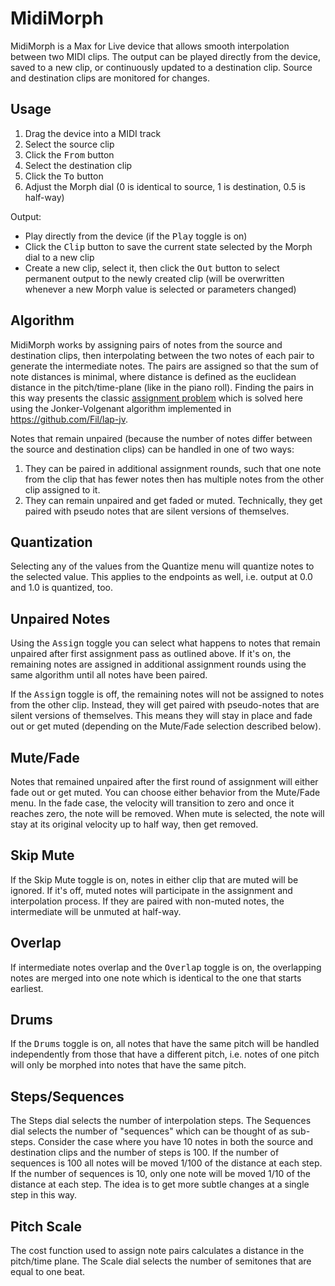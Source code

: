 # MidiMorph

MidiMorph is a Max for Live device that allows smooth interpolation between two MIDI clips. 
The output can be played directly from the device, saved to a new clip, or continuously updated to a destination clip.
Source and destination clips are monitored for changes.

## Usage

1. Drag the device into a MIDI track
2. Select the source clip
3. Click the <kbd>From</kbd> button
4. Select the destination clip
5. Click the <kbd>To</kbd> button
6. Adjust the Morph dial (0 is identical to source, 1 is destination, 0.5 is half-way)

Output:

- Play directly from the device (if the <kbd>Play</kbd> toggle is on)
- Click the <kbd>Clip</kbd> button to save the current state selected by the Morph dial to a new clip
- Create a new clip, select it, then click the <kbd>Out</kbd> button to select permanent output to the newly created clip 
(will be overwritten whenever a new Morph value is selected or parameters changed)

## Algorithm

MidiMorph works by assigning pairs of notes from the source and destination clips, 
then interpolating between the two notes of each pair to generate the intermediate notes.
The pairs are assigned so that the sum of note distances is minimal,
where distance is defined as the euclidean distance in the pitch/time-plane (like in the piano roll).
Finding the pairs in this way presents the classic [assignment problem](https://en.wikipedia.org/wiki/Assignment_problem) which is
solved here using the Jonker-Volgenant algorithm implemented in https://github.com/Fil/lap-jv.

Notes that remain unpaired (because the number of notes differ between the source and destination clips) can be 
handled in one of two ways:

1. They can be paired
in additional assignment rounds, such that one note from the clip that has fewer notes then has multiple notes from 
the other clip assigned to it.
2. They can remain unpaired and get faded or muted. Technically, they get paired with pseudo notes that are silent versions of themselves.

## Quantization

Selecting any of the values from the Quantize menu will quantize notes to the selected value. 
This applies to the endpoints as well, i.e. output at 0.0 and 1.0 is quantized, too.

## Unpaired Notes

Using the <kbd>Assign</kbd> toggle you can select what happens to notes that remain unpaired after first assignment 
pass as outlined above.
If it's on, the remaining notes are assigned in additional assignment rounds using the same algorithm until all notes have been paired.

If the <kbd>Assign</kbd> toggle is off, the remaining notes will not be assigned to notes from the other clip. Instead, they will
get paired with pseudo-notes that are silent versions of themselves. This means they will stay in place and fade out or get muted
(depending on the Mute/Fade selection described below).

## Mute/Fade

Notes that remained unpaired after the first round of assignment will either fade out or get muted. You can choose either behavior from
the Mute/Fade menu. In the fade case, the velocity will transition to zero and once it reaches zero, the note
will be removed. When mute is selected, the note will stay at its original velocity up to half way, then get removed.

## Skip Mute

If the Skip Mute toggle is on, notes in either clip that are muted will be ignored. If it's off, muted notes will participate in the
assignment and interpolation process. If they are paired with non-muted notes, the intermediate will be unmuted at half-way.

## Overlap

If intermediate notes overlap and the <kbd>Overlap</kbd> toggle is on, the overlapping notes are merged into one note which is identical
to the one that starts earliest.

## Drums

If the <kbd>Drums</kbd> toggle is on, all notes that have the same pitch will be handled independently from those that have a different pitch, i.e. notes of one pitch will only be morphed into notes that have the same pitch.

## Steps/Sequences

The Steps dial selects the number of interpolation steps. The Sequences dial selects the number of "sequences" which can be thought of
as sub-steps. Consider the case where you have 10 notes in both the source and destination clips and the number of steps is 100.
If the number of sequences is 100 all notes will be moved 1/100 of the distance at each step. If the number of sequences is 10,
only one note will be moved 1/10 of the distance at each step. The idea is to get more subtle changes at a single step in this way.

## Pitch Scale

The cost function used to assign note pairs calculates a distance in the pitch/time plane. 
The Scale dial selects the number of semitones that are equal to one beat.
